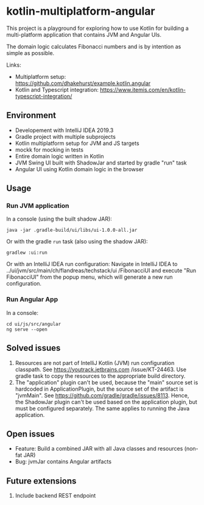 # kotlin-multiplatform-angular

This project is a playground for exploring how to use Kotlin for building a multi-platform application that contains
 JVM and Angular UIs.

The domain logic calculates Fibonacci numbers and is by intention as simple as possible.

Links:
* Multiplatform setup: https://github.com/dhakehurst/example.kotlin.angular
* Kotlin and Typescript integration: https://www.itemis.com/en/kotlin-typescript-integration/
 
## Environment

* Developement with IntelliJ IDEA 2019.3
* Gradle project with multiple subprojects
* Kotlin multiplatform setup for JVM and JS targets
* mockk for mocking in tests 
* Entire domain logic written in Kotlin
* JVM Swing UI built with ShadowJar and started by gradle "run" task
* Angular UI using Kotlin domain logic in the browser

## Usage

### Run JVM application

In a console (using the built shadow JAR):
```
java -jar .gradle-build/ui/libs/ui-1.0.0-all.jar
```

Or with the gradle `run` task (also using the shadow JAR):

```
gradlew :ui:run
```

Or with an IntelliJ IDEA run configuration: Navigate in IntelliJ IDEA to ../ui/jvm/src/main/ch/flandreas/techstack/ui
/FibonacciUI and execute "Run FibonacciUI" from the popup menu, which will generate a new run configuration.

### Run Angular App

In a console:
```
cd ui/js/src/angular
ng serve --open
```

## Solved issues

1. Resources are not part of IntelliJ Kotlin (JVM) run configuration classpath. See https://youtrack.jetbrains.com
/issue/KT-24463. Use gradle task to copy the resources to the appropriate build directory.
2. The "application" plugin can't be used, because the "main" source set is hardcoded in ApplicationPlugin, but the
 source set of the artifact is "jvmMain". See https://github.com/gradle/gradle/issues/8113. Hence, the ShadowJar
  plugin can't be used based on the application plugin, but must be configured separately. The same applies to
   running the Java application.

## Open issues

* Feature: Build a combined JAR with all Java classes and resources (non-fat JAR)
* Bug: jvmJar contains Angular artifacts

## Future extensions

1. Include backend REST endpoint
